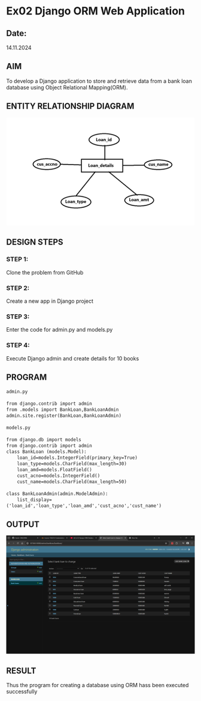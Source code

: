 # Ex02 Django ORM Web Application
## Date: 
14.11.2024
## AIM
To develop a Django application to store and retrieve data from a bank loan database using Object Relational Mapping(ORM).

## ENTITY RELATIONSHIP DIAGRAM
![alt text](<Screenshot 2024-11-14 150549.png>)

## DESIGN STEPS

### STEP 1:
Clone the problem from GitHub

### STEP 2:
Create a new app in Django project

### STEP 3:
Enter the code for admin.py and models.py

### STEP 4:
Execute Django admin and create details for 10 books

## PROGRAM
```
admin.py

from django.contrib import admin
from .models import BankLoan,BankLoanAdmin
admin.site.register(BankLoan,BankLoanAdmin)

models.py

from django.db import models
from django.contrib import admin
class BankLoan (models.Model):
    loan_id=models.IntegerField(primary_key=True)
    loan_type=models.CharField(max_length=30)
    loan_amd=models.FloatField()
    cust_acno=models.IntegerField()
    cust_name=models.CharField(max_length=50)
 
class BankLoanAdmin(admin.ModelAdmin):
    list_display=('loan_id','loan_type','loan_amd','cust_acno','cust_name')
```


## OUTPUT
![alt text](<Screenshot 2024-11-14 142553.png>)

## RESULT
Thus the program for creating a database using ORM hass been executed successfully
